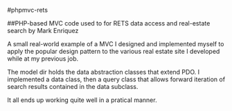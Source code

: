 #phpmvc-rets

##PHP-based MVC code used to for RETS data access and real-estate search
by Mark Enriquez

A small real-world example of a MVC I designed and implemented myself to apply the popular design pattern to the various real estate site I developed while at my previous job.

The model dir holds the data abstraction classes that extend PDO.  I implemented a data class, then a query class that allows forward iteration of search results contained in the data subclass.

It all ends up working quite well in a pratical manner.
